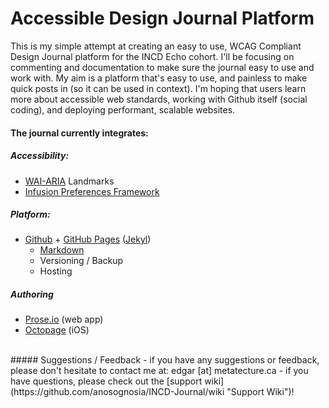 # Accessible Design Journal Platform
This is my simple attempt at creating an easy to use, WCAG Compliant Design Journal platform for the INCD Echo cohort. I'll be focusing on commenting and documentation to make sure the journal easy to use and work with. My aim is a platform that's easy to use, and painless to make quick posts in (so it can be used in context). I'm hoping that users learn more about accessible web standards, working with Github itself (social coding), and deploying performant, scalable websites.

#### The journal currently integrates: 

##### Accessibility:
- [WAI-ARIA](https://en.wikipedia.org/wiki/WAI-ARIA "WAI-ARIA on Wikipedia") Landmarks
- [Infusion Preferences Framework](http://build.fluidproject.org/infusion/demos/prefsFramework/ "Infusion Preferences Framework Demo")

##### Platform:
- [Github](https://github.com/ "GitHub Homepage") + [GitHub Pages](https://pages.github.com/ "GitHub Pages Homepage") ([Jekyl](http://jekyllrb.com/docs/sites/ "Jekyl Homepage"))
  - [Markdown](https://daringfireball.net/projects/markdown/syntax/ "Markdown Syntax Reference")
  - Versioning / Backup
  - Hosting

##### Authoring
- [Prose.io](http://prose.io/ "Prose.io Homepage") (web app)
- [Octopage](https://itunes.apple.com/us/app/octopage-blogging-jekyll-markdown/id649843345 "OctoPage on Appstore") (iOS)

<br>
##### Suggestions / Feedback
- if you have any suggestions or feedback, please don't hesitate to contact me at: edgar [at] metatecture.ca
- if you have questions, please check out the [support wiki](https://github.com/anosognosia/INCD-Journal/wiki "Support Wiki")!
